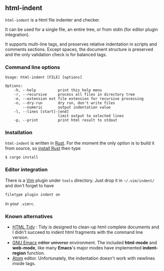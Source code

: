 html-indent
-----------

`html-indent` is a html file indenter and checker. 

It can be used for a single file, an entire tree, or from stdin (for editor
plugin integration). 

It supports multi-line tags, and preserves relative indentation in scripts and
comments sections. Except spaces, the document structure is preserved and the
only validation check is for balanced tags.

### Command line options

```
Usage: html-indent [FILE] [options]

Options:
    -h, --help          print this help menu
    -r, --recursive     process all files in directory tree
    -e, --extension ext file extension for recursive processing
    -n, --dry-run       dry run, don't write files
        --numeric       output indentation value
    -l, --lines [start]-[end]
                        limit output to selected lines
    -p, --print         print html result to stdout
```


### Installation

`html-indent` is written in [Rust](http://rust-lang.org/). For the moment the
only option is to build it from source, so [install Rust](https://rustup.rs/)
then type

```
$ cargo install
```

### Editor integration

There is a [Vim](http://www.vim.org/) plugin under `tools`
directory. Just drop it in `~/.vim/indent/` and don't forget to have 
```
filetype plugin indent on
```
in your `.vimrc`.

### Known alternatives

* [HTML Tidy](http://www.html-tidy.org/) : Tidy is designed to clean-up html
  complete documents and I didn't succeed to indent html fragments with the
  command line version.
* [GNU Emacs](https://www.gnu.org/software/emacs/)  ~~editor~~ ~~universe~~
  environment. The included **html-mode** and **web-mode**, like many
  **Emacs**'s major modes have implemented **indent-region** function.
* [Atom](https://atom.io/) editor. Unfortunately, the indentation doesn't work
  with newlines inside tags.


